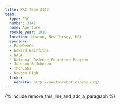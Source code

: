 ```yaml
---
title: FRC Team 3142
team:
  type: FRC
  number: 3142
  name: Aperture
  rookie_year: 2010
  location: Newton, New Jersey, USA
  sponsors:
  - PackDevCo
  - Edward Griffiths
  - NASA
  - National Defense Education Program
  - Johnson & Johnson
  - ThorLabs
  - Newton High
  links:
    Website: http://newtonroboticsteam.org/
---
```


{% include remove_this_line_and_add_a_paragraph %}